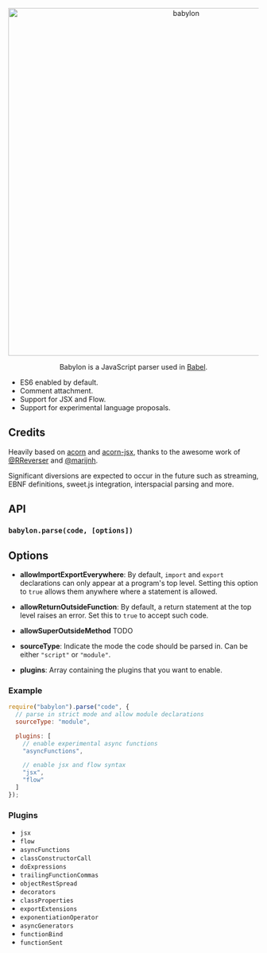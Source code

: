 <p align="center">
  <img alt="babylon" src="https://raw.githubusercontent.com/babel/logo/master/babylon.png" width="700">
</p>

<p align="center">
  Babylon is a JavaScript parser used in <a href="https://github.com/babel/babel">Babel</a>.
</p>

 - ES6 enabled by default.
 - Comment attachment.
 - Support for JSX and Flow.
 - Support for experimental language proposals.

## Credits

Heavily based on [acorn](https://github.com/marijnh/acorn) and [acorn-jsx](https://github.com/RReverser/acorn-jsx),
thanks to the awesome work of [@RReverser](https://github.com/RReverser) and [@marijnh](https://github.com/marijnh).

Significant diversions are expected to occur in the future such as streaming, EBNF definitions, sweet.js integration, interspacial parsing and more.

## API

### `babylon.parse(code, [options])`

## Options

- **allowImportExportEverywhere**: By default, `import` and `export`
  declarations can only appear at a program's top level. Setting this
  option to `true` allows them anywhere where a statement is allowed.

- **allowReturnOutsideFunction**: By default, a return statement at
  the top level raises an error. Set this to `true` to accept such
  code.

- **allowSuperOutsideMethod** TODO

- **sourceType**: Indicate the mode the code should be parsed in. Can be
  either `"script"` or `"module"`.

- **plugins**: Array containing the plugins that you want to enable.

### Example

```javascript
require("babylon").parse("code", {
  // parse in strict mode and allow module declarations
  sourceType: "module",

  plugins: [
    // enable experimental async functions
    "asyncFunctions",

    // enable jsx and flow syntax
    "jsx",
    "flow"
  ]
});
```

### Plugins

 - `jsx`
 - `flow`
 - `asyncFunctions`
 - `classConstructorCall`
 - `doExpressions`
 - `trailingFunctionCommas`
 - `objectRestSpread`
 - `decorators`
 - `classProperties`
 - `exportExtensions`
 - `exponentiationOperator`
 - `asyncGenerators`
 - `functionBind`
 - `functionSent`
